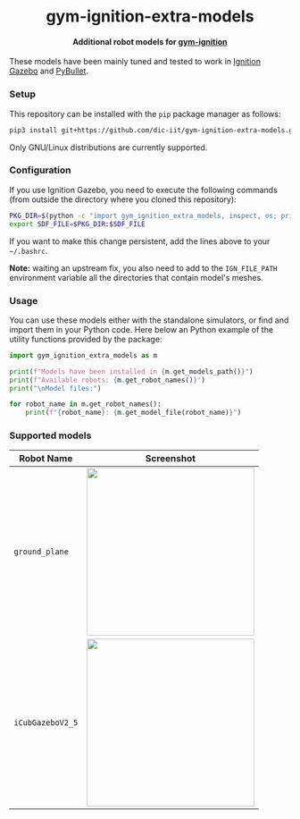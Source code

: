 <p align="center">
<h1 align="center">gym-ignition-extra-models</h1>
</p>

<p align="center">
<h4 align="center">Additional robot models for <a href="https://github.com/robotology/gym-ignition">gym-ignition</a></h4>
</p>

These models have been mainly tuned and tested to work in [Ignition Gazebo](https://ignitionrobotics.org/) and [PyBullet](https://pybullet.org/wordpress/).

### Setup

This repository can be installed with the `pip` package manager as follows:

```bash
pip3 install git+https://github.com/dic-iit/gym-ignition-extra-models.git
```

Only GNU/Linux distributions are currently supported.

### Configuration

If you use Ignition Gazebo, you need to execute the following commands (from outside the directory where you cloned this repository):

```sh
PKG_DIR=$(python -c "import gym_ignition_extra_models, inspect, os; print(os.path.dirname(inspect.getfile(gym_ignition_extra_models)))")
export SDF_FILE=$PKG_DIR:$SDF_FILE
```

If you want to make this change persistent, add the lines above to your `~/.bashrc`.

**Note:** waiting an upstream fix, you also need to add to the `IGN_FILE_PATH` environment variable all the directories that contain model's meshes.

### Usage

You can use these models either with the standalone simulators, or find and import them in your Python code. Here below an Python example of the utility functions provided by the package:

```python
import gym_ignition_extra_models as m

print(f"Models have been installed in {m.get_models_path()}")
print(f"Available robots: {m.get_robot_names()}")
print("\nModel files:")

for robot_name in m.get_robot_names():
    print(f"{robot_name}: {m.get_model_file(robot_name)}")
```

### Supported models

| Robot Name | Screenshot |
| ---------- | ---------- |
| `ground_plane` | <img src="https://user-images.githubusercontent.com/469199/73735685-f3fa4b80-473f-11ea-897d-28fcac85f8a6.png" height="300"> |
| `iCubGazeboV2_5` | <img src="https://user-images.githubusercontent.com/469199/73731308-90205480-4738-11ea-876c-e9be502829ef.png" height="300"> |

